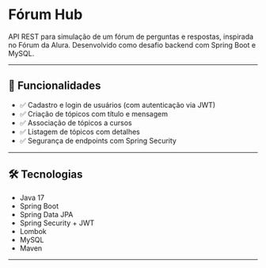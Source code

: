 # Fórum Hub

API REST para simulação de um fórum de perguntas e respostas, inspirada no Fórum da Alura. Desenvolvido como desafio backend com Spring Boot e MySQL.

---

## 🚀 Funcionalidades

- ✅ Cadastro e login de usuários (com autenticação via JWT)
- ✅ Criação de tópicos com título e mensagem
- ✅ Associação de tópicos a cursos
- ✅ Listagem de tópicos com detalhes
- ✅ Segurança de endpoints com Spring Security

---

## 🛠️ Tecnologias

- Java 17
- Spring Boot
- Spring Data JPA
- Spring Security + JWT
- Lombok
- MySQL
- Maven

---

